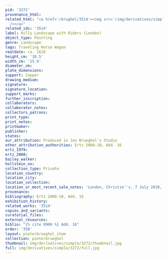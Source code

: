 ```yaml
---
pid: '3272'
provenance_html: 
related_html: "<a href='/brughel/3514'><img src='/img/derivatives/simple/3514/thumbnail.jpg'
  /></a>"
related_ids: '3514'
label: Hilly Landscape with Riders (London)
object_type: Painting
genre: Landscape
tags: Traveling Horse Wagon
realdate: ca. 1610
height_cm: '10.5'
width_cm: '15.9'
diameter_cm: 
plate_dimensions: 
support: Copper
drawing_medium: 
signature: 
signature_location: 
support_marks: 
further_inscription: 
collaborators: 
collaborator_notes: 
collectors_patrons: 
print_type: 
print_notes: 
printmaker: 
publisher: 
states: 
our_attribution: Produced in Jan Brueghel's Studio
other_attribution_authorities: Ertz 2008-10, Add. 16
ertz_1979: 
ertz_2008: 
bailey_walker: 
hollstein_no: 
collection_type: Private
location_country: 
location_city: 
location_collection: 
location_or_most_recent_sale_notes: 'London, Christie''s, 7 July 2010, lot #137'
provenance: 
bibliography: Ertz 2008-10, Add. 16
exhibition_history: 
related_works: '3514'
copies_and_variants: 
curatorial_files: 
external_resources: 
biblio: "{% cite 8900 %} Add. 16"
order: '350'
layout: pieterbrueghel_item
collection: pieterbrueghel
thumbnail: img/derivatives/simple/3272/thumbnail.jpg
full: img/derivatives/simple/3272/full.jpg
---
```

